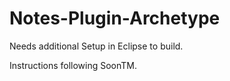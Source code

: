 Notes-Plugin-Archetype
======================


Needs additional Setup in Eclipse to build. 

Instructions following SoonTM.